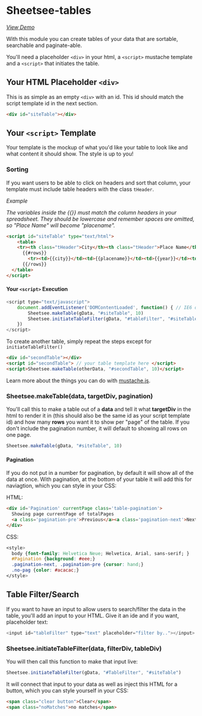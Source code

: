 # Sheetsee-tables

_[View Demo](/demos/demo-table.html)_

With this module you can create tables of your data that are sortable, searchable and paginate-able.

You'll need a placeholder `<div>` in your html, a `<script>` mustache template and a `<script>` that initiates the table.

## Your HTML Placeholder `<div>`

This is as simple as an empty `<div>` with an id. This id should match the script template id in the next section.

```HTML
<div id="siteTable"></div>
```

## Your `<script>` Template

Your template is the mockup of what you'd like your table to look like and what content it should show. The style is up to you!

### Sorting

If you want users to be able to click on headers and sort that column, your template must include table headers with the class `tHeader`.

*Example*

_The variables inside the {{}} must match the column headers in your spreadsheet. They should be lowercase and remember spaces are omitted, so "Place Name" will become "placename"._

```HTML
<script id="siteTable" type="text/html">
    <table>
    <tr><th class="tHeader">City</th><th class="tHeader">Place Name</th><th class="tHeader">Year</th><th class="tHeader">Image</th></tr>
      {{#rows}}
        <tr><td>{{city}}</td><td>{{placename}}</td><td>{{year}}</td><td>{{image}}</td></tr>
      {{/rows}}
  </table>
</script>
```

#### Your `<script>` Execution

```javascript
<script type="text/javascript">
    document.addEventListener('DOMContentLoaded', function() { // IE6 doesn't do DOMContentLoaded
        Sheetsee.makeTable(gData, "#siteTable", 10)
        Sheetsee.initiateTableFilter(gData, "#tableFilter", "#siteTable")
    })
</script>
```

To create another table, simply repeat the steps except for `initiateTableFilter()`

```HTML
<div id="secondTable"></div>
<script id="secondTable"> // your table template here </script>
<script>Sheetsee.makeTable(otherData, "#secondTable", 10)</script>
```

Learn more about the things you can do with [mustache.js](http://mustache.github.io/).

### Sheetsee.makeTable(data, targetDiv, pagination)

You'll call this to make a table out of a **data** and tell it what **targetDiv** in the html to render it in (this should also be the same id as your script template id) and how many **rows** you want it to show per "page" of the table. If you don't include the pagination number, it will default to showing all rows on one page.

```javascript
Sheetsee.makeTable(gData, "#siteTable", 10)
```

#### Pagination

If you do not put in a number for pagination, by default it will show all of the data at once. With pagination, at the bottom of your table it will add this for naviagtion, which you can style in your CSS:

HTML:

```HTML
<div id='Pagination' currentPage class='table-pagination'>
  Showing page currentPage of totalPages
  <a class='pagination-pre'>Previous</a><a class='pagination-next'>Next</a>
</div>
```

CSS:

```CSS
<style>
  body {font-family: Helvetica Neue; Helvetica, Arial, sans-serif; }
  #Pagination {background: #eee;}
  .pagination-next, .pagination-pre {cursor: hand;}
  .no-pag {color: #acacac;}
</style>
```

## Table Filter/Search

If you want to have an input to allow users to search/filter the data in the table, you'll add an input to your HTML. Give it an ide and if you want, placeholder text:

```javascript
<input id="tableFilter" type="text" placeholder="filter by.."></input>
```

### Sheetsee.initiateTableFilter(data, filterDiv, tableDiv)

You will then call this function to make that input live:

```javascript
Sheetsee.initiateTableFilter(gData, "#TableFilter", "#siteTable")
```

It will connect that input to your data as well as inject this HTML for a button, which you can style yourself in your CSS:

```HTML
<span class="clear button">Clear</span>
<span class="noMatches">no matches</span>
```

